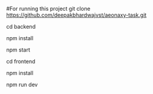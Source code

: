 #For running this project
git clone https://github.com/deepakbhardwajvst/aeonaxy-task.git

cd backend


npm install


npm start


cd frontend


npm install


npm run dev
